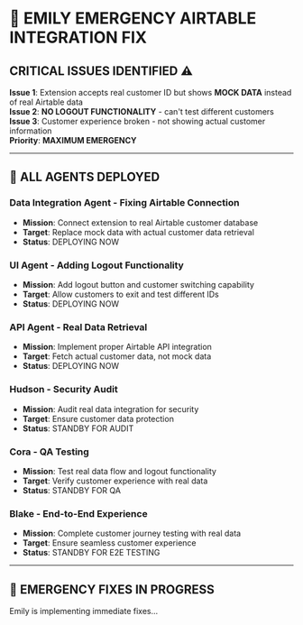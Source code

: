 # 🚨 EMILY EMERGENCY AIRTABLE INTEGRATION FIX

## **CRITICAL ISSUES IDENTIFIED** ⚠️

**Issue 1**: Extension accepts real customer ID but shows **MOCK DATA** instead of real Airtable data  
**Issue 2**: **NO LOGOUT FUNCTIONALITY** - can't test different customers  
**Issue 3**: Customer experience broken - not showing actual customer information  
**Priority**: **MAXIMUM EMERGENCY**

---

## 🚀 **ALL AGENTS DEPLOYED**

### **Data Integration Agent** - Fixing Airtable Connection
- **Mission**: Connect extension to real Airtable customer database
- **Target**: Replace mock data with actual customer data retrieval
- **Status**: DEPLOYING NOW

### **UI Agent** - Adding Logout Functionality  
- **Mission**: Add logout button and customer switching capability
- **Target**: Allow customers to exit and test different IDs
- **Status**: DEPLOYING NOW

### **API Agent** - Real Data Retrieval
- **Mission**: Implement proper Airtable API integration
- **Target**: Fetch actual customer data, not mock data
- **Status**: DEPLOYING NOW

### **Hudson** - Security Audit
- **Mission**: Audit real data integration for security
- **Target**: Ensure customer data protection
- **Status**: STANDBY FOR AUDIT

### **Cora** - QA Testing
- **Mission**: Test real data flow and logout functionality
- **Target**: Verify customer experience with real data
- **Status**: STANDBY FOR QA

### **Blake** - End-to-End Experience
- **Mission**: Complete customer journey testing with real data
- **Target**: Ensure seamless customer experience
- **Status**: STANDBY FOR E2E TESTING

---

## 🔧 **EMERGENCY FIXES IN PROGRESS**

Emily is implementing immediate fixes...